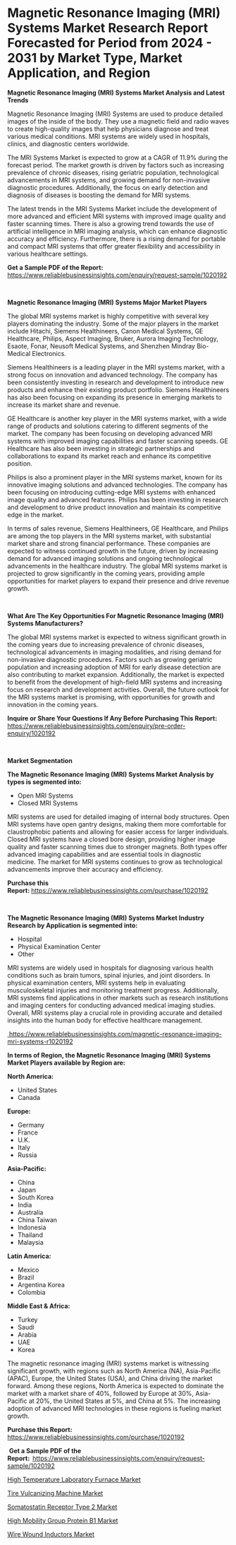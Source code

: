 <p><h1>Magnetic Resonance Imaging (MRI) Systems Market Research Report Forecasted for Period from 2024 -  2031 by Market Type, Market Application, and Region</h1></p><p><strong>Magnetic Resonance Imaging (MRI) Systems Market Analysis and Latest Trends</strong></p>
<p><p>Magnetic Resonance Imaging (MRI) Systems are used to produce detailed images of the inside of the body. They use a magnetic field and radio waves to create high-quality images that help physicians diagnose and treat various medical conditions. MRI systems are widely used in hospitals, clinics, and diagnostic centers worldwide.</p><p>The MRI Systems Market is expected to grow at a CAGR of 11.9% during the forecast period. The market growth is driven by factors such as increasing prevalence of chronic diseases, rising geriatric population, technological advancements in MRI systems, and growing demand for non-invasive diagnostic procedures. Additionally, the focus on early detection and diagnosis of diseases is boosting the demand for MRI systems.</p><p>The latest trends in the MRI Systems Market include the development of more advanced and efficient MRI systems with improved image quality and faster scanning times. There is also a growing trend towards the use of artificial intelligence in MRI imaging analysis, which can enhance diagnostic accuracy and efficiency. Furthermore, there is a rising demand for portable and compact MRI systems that offer greater flexibility and accessibility in various healthcare settings.</p></p>
<p><strong>Get a Sample PDF of the Report:&nbsp;</strong> <a href="https://www.reliablebusinessinsights.com/enquiry/request-sample/1020192">https://www.reliablebusinessinsights.com/enquiry/request-sample/1020192</a></p>
<p>&nbsp;</p>
<p><strong>Magnetic Resonance Imaging (MRI) Systems Major Market Players</strong></p>
<p><p>The global MRI systems market is highly competitive with several key players dominating the industry. Some of the major players in the market include Hitachi, Siemens Healthineers, Canon Medical Systems, GE Healthcare, Philips, Aspect Imaging, Bruker, Aurora Imaging Technology, Esaote, Fonar, Neusoft Medical Systems, and Shenzhen Mindray Bio-Medical Electronics.</p><p>Siemens Healthineers is a leading player in the MRI systems market, with a strong focus on innovation and advanced technology. The company has been consistently investing in research and development to introduce new products and enhance their existing product portfolio. Siemens Healthineers has also been focusing on expanding its presence in emerging markets to increase its market share and revenue.</p><p>GE Healthcare is another key player in the MRI systems market, with a wide range of products and solutions catering to different segments of the market. The company has been focusing on developing advanced MRI systems with improved imaging capabilities and faster scanning speeds. GE Healthcare has also been investing in strategic partnerships and collaborations to expand its market reach and enhance its competitive position.</p><p>Philips is also a prominent player in the MRI systems market, known for its innovative imaging solutions and advanced technologies. The company has been focusing on introducing cutting-edge MRI systems with enhanced image quality and advanced features. Philips has been investing in research and development to drive product innovation and maintain its competitive edge in the market.</p><p>In terms of sales revenue, Siemens Healthineers, GE Healthcare, and Philips are among the top players in the MRI systems market, with substantial market share and strong financial performance. These companies are expected to witness continued growth in the future, driven by increasing demand for advanced imaging solutions and ongoing technological advancements in the healthcare industry. The global MRI systems market is projected to grow significantly in the coming years, providing ample opportunities for market players to expand their presence and drive revenue growth.</p></p>
<p>&nbsp;</p>
<p><strong>What Are The Key Opportunities For Magnetic Resonance Imaging (MRI) Systems Manufacturers?</strong></p>
<p><p>The global MRI systems market is expected to witness significant growth in the coming years due to increasing prevalence of chronic diseases, technological advancements in imaging modalities, and rising demand for non-invasive diagnostic procedures. Factors such as growing geriatric population and increasing adoption of MRI for early disease detection are also contributing to market expansion. Additionally, the market is expected to benefit from the development of high-field MRI systems and increasing focus on research and development activities. Overall, the future outlook for the MRI systems market is promising, with opportunities for growth and innovation in the coming years.</p></p>
<p><strong>Inquire or Share Your Questions If Any Before Purchasing This Report:</strong> <a href="https://www.reliablebusinessinsights.com/enquiry/pre-order-enquiry/1020192">https://www.reliablebusinessinsights.com/enquiry/pre-order-enquiry/1020192</a></p>
<p>&nbsp;</p>
<p><strong>Market Segmentation</strong></p>
<p><strong>The Magnetic Resonance Imaging (MRI) Systems Market Analysis by types is segmented into:</strong></p>
<p><ul><li>Open MRI Systems</li><li>Closed MRI Systems</li></ul></p>
<p><p>MRI systems are used for detailed imaging of internal body structures. Open MRI systems have open gantry designs, making them more comfortable for claustrophobic patients and allowing for easier access for larger individuals. Closed MRI systems have a closed bore design, providing higher image quality and faster scanning times due to stronger magnets. Both types offer advanced imaging capabilities and are essential tools in diagnostic medicine. The market for MRI systems continues to grow as technological advancements improve their accuracy and efficiency.</p></p>
<p><strong>Purchase this Report:&nbsp;</strong><a href="https://www.reliablebusinessinsights.com/purchase/1020192">https://www.reliablebusinessinsights.com/purchase/1020192</a></p>
<p>&nbsp;</p>
<p><strong>The Magnetic Resonance Imaging (MRI) Systems Market Industry Research by Application is segmented into:</strong></p>
<p><ul><li>Hospital</li><li>Physical Examination Center</li><li>Other</li></ul></p>
<p><p>MRI systems are widely used in hospitals for diagnosing various health conditions such as brain tumors, spinal injuries, and joint disorders. In physical examination centers, MRI systems help in evaluating musculoskeletal injuries and monitoring treatment progress. Additionally, MRI systems find applications in other markets such as research institutions and imaging centers for conducting advanced medical imaging studies. Overall, MRI systems play a crucial role in providing accurate and detailed insights into the human body for effective healthcare management.</p></p>
<p><a href="https://www.reliablebusinessinsights.com/magnetic-resonance-imaging-mri-systems-r1020192">&nbsp;https://www.reliablebusinessinsights.com/magnetic-resonance-imaging-mri-systems-r1020192</a></p>
<p><strong>In terms of Region, the Magnetic Resonance Imaging (MRI) Systems Market Players available by Region are:</strong></p>
<p>
    <p> <strong> North America: </strong>
        <ul>
            <li>United States</li>
            <li>Canada</li>
        </ul>
        </p> 
    <p> <strong> Europe: </strong>
        <ul>
            <li>Germany</li>
            <li>France</li>
            <li>U.K.</li>
            <li>Italy</li>
            <li>Russia</li>
        </ul>
        </p> 
    <p> <strong> Asia-Pacific: </strong>
        <ul>
            <li>China</li>
            <li>Japan</li>
            <li>South Korea</li>
            <li>India</li>
            <li>Australia</li>
            <li>China Taiwan</li>
            <li>Indonesia</li>
            <li>Thailand</li>
            <li>Malaysia</li>
        </ul>
        </p> 
    <p> <strong> Latin America: </strong>
        <ul>
            <li>Mexico</li>
            <li>Brazil</li>
            <li>Argentina Korea</li>
            <li>Colombia</li>
        </ul>
        </p> 
    <p> <strong> Middle East & Africa: </strong>
        <ul>
            <li>Turkey</li>
            <li>Saudi</li>
            <li>Arabia</li>
            <li>UAE</li>
            <li>Korea</li>
        </ul>
    </p>
    </p>
<p><p>The magnetic resonance imaging (MRI) systems market is witnessing significant growth, with regions such as North America (NA), Asia-Pacific (APAC), Europe, the United States (USA), and China driving the market forward. Among these regions, North America is expected to dominate the market with a market share of 40%, followed by Europe at 30%, Asia-Pacific at 20%, the United States at 5%, and China at 5%. The increasing adoption of advanced MRI technologies in these regions is fueling market growth.</p></p>
<p><strong>Purchase this Report: </strong><a href="https://www.reliablebusinessinsights.com/purchase/1020192">https://www.reliablebusinessinsights.com/purchase/1020192</a></p>
<p>&nbsp;<strong>Get a Sample PDF of the Report:&nbsp;&nbsp;</strong><a href="https://www.reliablebusinessinsights.com/enquiry/request-sample/1020192">https://www.reliablebusinessinsights.com/enquiry/request-sample/1020192</a></p>
<p><strong></strong></p>
<p><p><a href="https://medium.com/@lawrencekelley6262/global-high-temperature-laboratory-furnace-market-size-is-expected-to-reach-at-a-cagr-of-14-3-5bce681b6720">High Temperature Laboratory Furnace Market</a></p><p><a href="https://medium.com/@enosstark/insights-into-the-tire-vulcanizing-machine-industry-market-financial-status-market-size-and-6b2a979fed8c">Tire Vulcanizing Machine Market</a></p><p><a href="https://github.com/lizaRempel/Market-Research-Report-List-1/blob/main/somatostatin-receptor-type-2-market.md">Somatostatin Receptor Type 2 Market</a></p><p><a href="https://github.com/Krdamani25/Market-Research-Report-List-1/blob/main/high-mobility-group-protein-b1-market.md">High Mobility Group Protein B1 Market</a></p><p><a href="https://www.linkedin.com/pulse/insights-wire-wound-inductors-market-share-competitive-he6vc?trackingId=q5aCBP5FQhegWlJp2%2F%2F0dQ%3D%3D">Wire Wound Inductors Market</a></p></p>